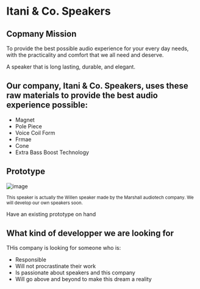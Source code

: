# Itani & Co. Speakers
## Copmany Mission
To provide the best possible audio experience for your every day needs, with the practicality and comfort that we all need and deserve.

A speaker that is long lasting, durable, and elegant.

## Our company, Itani & Co. Speakers, uses these raw materials to provide the best audio experience possible:
- Magnet
- Pole Piece
- Voice Coil Form
- Frmae
- Cone
- Extra Bass Boost Technology

## Prototype
  
![image](https://github.com/Amine-Itani/Unit-3/assets/123438294/669c62f2-5ff3-47bb-b2ce-4db9588e3dde)

<sub> This speaker is actually the Willen speaker made by the Marshall audiotech company. We will develop our own speakers soon.</sub>

Have an existing prototype on hand

## What kind of developper we are looking for

THis company is looking for someone who is:
- Responsible
- Will not procrastinate their work
- Is passionate about speakers and this company
- Will go above and beyond to make this dream a reality
